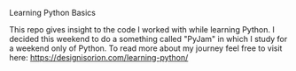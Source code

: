 Learning Python Basics

This repo gives insight to the code I worked with while learning Python. I decided this weekend to do a something called "PyJam" in which I study for a weekend only of Python. To read more about my journey feel free to visit here: https://designisorion.com/learning-python/

